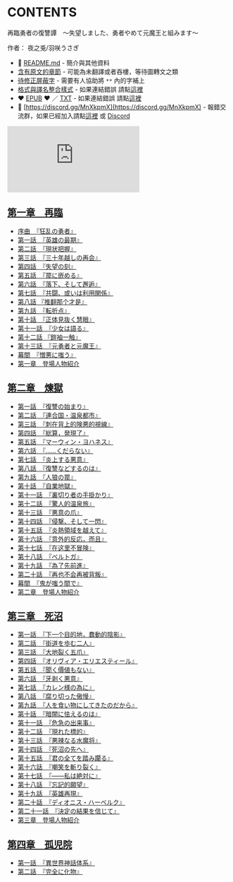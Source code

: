 # CONTENTS

再臨勇者の復讐譚　～失望しました、勇者やめて元魔王と組みます～  

作者： 夜之兎/羽咲うさぎ  



- :closed_book: [README.md](README.md) - 簡介與其他資料
- [含有原文的章節](ja.md) - 可能為未翻譯或者吞樓，等待圖轉文之類
- [待修正屏蔽字](%E5%BE%85%E4%BF%AE%E6%AD%A3%E5%B1%8F%E8%94%BD%E5%AD%97.md) - 需要有人協助將 `**` 內的字補上
- [格式與譯名整合樣式](https://github.com/bluelovers/node-novel/blob/master/lib/locales/%E5%86%8D%E8%87%A8%E5%8B%87%E8%80%85%E3%81%AE%E5%BE%A9%E8%AE%90%E8%AD%9A%E3%80%80%EF%BD%9E%E5%A4%B1%E6%9C%9B%E3%81%97%E3%81%BE%E3%81%97%E3%81%9F%E3%80%81%E5%8B%87%E8%80%85%E3%82%84%E3%82%81%E3%81%A6%E5%85%83%E9%AD%94%E7%8E%8B%E3%81%A8%E7%B5%84%E3%81%BF%E3%81%BE%E3%81%99%EF%BD%9E.ts) - 如果連結錯誤 請點[這裡](https://github.com/bluelovers/node-novel/blob/master/lib/locales/)
-  :heart: [EPUB](https://gitlab.com/demonovel/epub-txt/blob/master/user_out/%E5%86%8D%E8%87%A8%E5%8B%87%E8%80%85%E3%81%AE%E5%BE%A9%E8%AE%90%E8%AD%9A%E3%80%80%EF%BD%9E%E5%A4%B1%E6%9C%9B%E3%81%97%E3%81%BE%E3%81%97%E3%81%9F%E3%80%81%E5%8B%87%E8%80%85%E3%82%84%E3%82%81%E3%81%A6%E5%85%83%E9%AD%94%E7%8E%8B%E3%81%A8%E7%B5%84%E3%81%BF%E3%81%BE%E3%81%99%EF%BD%9E.epub) :heart:  ／ [TXT](https://gitlab.com/demonovel/epub-txt/blob/master/user_out/out/%E5%86%8D%E8%87%A8%E5%8B%87%E8%80%85%E3%81%AE%E5%BE%A9%E8%AE%90%E8%AD%9A%E3%80%80%EF%BD%9E%E5%A4%B1%E6%9C%9B%E3%81%97%E3%81%BE%E3%81%97%E3%81%9F%E3%80%81%E5%8B%87%E8%80%85%E3%82%84.out.txt) - 如果連結錯誤 請點[這裡](https://gitlab.com/demonovel/epub-txt/blob/master/user_out/user_out)
- :mega: [https://discord.gg/MnXkpmX](https://discord.gg/MnXkpmX) - 報錯交流群，如果已經加入請點[這裡](https://discordapp.com/channels/467794087769014273/467794088285175809) 或 [Discord](https://discordapp.com/channels/@me)


![導航目錄](https://chart.apis.google.com/chart?cht=qr&chs=150x150&chl=https://gitlab.com/novel-group/txt-source/blob/master/user_out/再臨勇者の復讐譚　～失望しました、勇者やめて元魔王と組みます～/導航目錄.md "導航目錄")




## [第一章　再臨](00000_%E7%AC%AC%E4%B8%80%E7%AB%A0%E3%80%80%E5%86%8D%E8%87%A8)

- [序曲　『狂乱の勇者』](00000_%E7%AC%AC%E4%B8%80%E7%AB%A0%E3%80%80%E5%86%8D%E8%87%A8/00000_%E5%BA%8F%E6%9B%B2%E3%80%80%E3%80%8E%E7%8B%82%E4%B9%B1%E3%81%AE%E5%8B%87%E8%80%85%E3%80%8F.txt)
- [第一話　『英雄の最期』](00000_%E7%AC%AC%E4%B8%80%E7%AB%A0%E3%80%80%E5%86%8D%E8%87%A8/00010_%E7%AC%AC%E4%B8%80%E8%A9%B1%E3%80%80%E3%80%8E%E8%8B%B1%E9%9B%84%E3%81%AE%E6%9C%80%E6%9C%9F%E3%80%8F.txt)
- [第二話　『現状把握』](00000_%E7%AC%AC%E4%B8%80%E7%AB%A0%E3%80%80%E5%86%8D%E8%87%A8/00020_%E7%AC%AC%E4%BA%8C%E8%A9%B1%E3%80%80%E3%80%8E%E7%8F%BE%E7%8A%B6%E6%8A%8A%E6%8F%A1%E3%80%8F.txt)
- [第三話　『三十年越しの再会』](00000_%E7%AC%AC%E4%B8%80%E7%AB%A0%E3%80%80%E5%86%8D%E8%87%A8/00030_%E7%AC%AC%E4%B8%89%E8%A9%B1%E3%80%80%E3%80%8E%E4%B8%89%E5%8D%81%E5%B9%B4%E8%B6%8A%E3%81%97%E3%81%AE%E5%86%8D%E4%BC%9A%E3%80%8F.txt)
- [第四話　『失望の刻』](00000_%E7%AC%AC%E4%B8%80%E7%AB%A0%E3%80%80%E5%86%8D%E8%87%A8/00040_%E7%AC%AC%E5%9B%9B%E8%A9%B1%E3%80%80%E3%80%8E%E5%A4%B1%E6%9C%9B%E3%81%AE%E5%88%BB%E3%80%8F.txt)
- [第五話　『罠に嵌める』](00000_%E7%AC%AC%E4%B8%80%E7%AB%A0%E3%80%80%E5%86%8D%E8%87%A8/00050_%E7%AC%AC%E4%BA%94%E8%A9%B1%E3%80%80%E3%80%8E%E7%BD%A0%E3%81%AB%E5%B5%8C%E3%82%81%E3%82%8B%E3%80%8F.txt)
- [第六話　『落下、そして邂逅』](00000_%E7%AC%AC%E4%B8%80%E7%AB%A0%E3%80%80%E5%86%8D%E8%87%A8/00060_%E7%AC%AC%E5%85%AD%E8%A9%B1%E3%80%80%E3%80%8E%E8%90%BD%E4%B8%8B%E3%80%81%E3%81%9D%E3%81%97%E3%81%A6%E9%82%82%E9%80%85%E3%80%8F.txt)
- [第七話　『共闘、或いは利用関係』](00000_%E7%AC%AC%E4%B8%80%E7%AB%A0%E3%80%80%E5%86%8D%E8%87%A8/00070_%E7%AC%AC%E4%B8%83%E8%A9%B1%E3%80%80%E3%80%8E%E5%85%B1%E9%97%98%E3%80%81%E6%88%96%E3%81%84%E3%81%AF%E5%88%A9%E7%94%A8%E9%96%A2%E4%BF%82%E3%80%8F.txt)
- [第八話 『推翻那个才是』](00000_%E7%AC%AC%E4%B8%80%E7%AB%A0%E3%80%80%E5%86%8D%E8%87%A8/00080_%E7%AC%AC%E5%85%AB%E8%A9%B1%20%E3%80%8E%E6%8E%A8%E7%BF%BB%E9%82%A3%E4%B8%AA%E6%89%8D%E6%98%AF%E3%80%8F.txt)
- [第九話　『転折点』](00000_%E7%AC%AC%E4%B8%80%E7%AB%A0%E3%80%80%E5%86%8D%E8%87%A8/00090_%E7%AC%AC%E4%B9%9D%E8%A9%B1%E3%80%80%E3%80%8E%E8%BB%A2%E6%8A%98%E7%82%B9%E3%80%8F.txt)
- [第十話　『正体見抜く慧眼』](00000_%E7%AC%AC%E4%B8%80%E7%AB%A0%E3%80%80%E5%86%8D%E8%87%A8/00100_%E7%AC%AC%E5%8D%81%E8%A9%B1%E3%80%80%E3%80%8E%E6%AD%A3%E4%BD%93%E8%A6%8B%E6%8A%9C%E3%81%8F%E6%85%A7%E7%9C%BC%E3%80%8F.txt)
- [第十一話　『少女は語る』](00000_%E7%AC%AC%E4%B8%80%E7%AB%A0%E3%80%80%E5%86%8D%E8%87%A8/00110_%E7%AC%AC%E5%8D%81%E4%B8%80%E8%A9%B1%E3%80%80%E3%80%8E%E5%B0%91%E5%A5%B3%E3%81%AF%E8%AA%9E%E3%82%8B%E3%80%8F.txt)
- [第十二話 『鎧袖一触』](00000_%E7%AC%AC%E4%B8%80%E7%AB%A0%E3%80%80%E5%86%8D%E8%87%A8/00120_%E7%AC%AC%E5%8D%81%E4%BA%8C%E8%A9%B1%20%E3%80%8E%E9%8E%A7%E8%A2%96%E4%B8%80%E8%A7%A6%E3%80%8F.txt)
- [第十三話　『元勇者と元魔王』](00000_%E7%AC%AC%E4%B8%80%E7%AB%A0%E3%80%80%E5%86%8D%E8%87%A8/00130_%E7%AC%AC%E5%8D%81%E4%B8%89%E8%A9%B1%E3%80%80%E3%80%8E%E5%85%83%E5%8B%87%E8%80%85%E3%81%A8%E5%85%83%E9%AD%94%E7%8E%8B%E3%80%8F.txt)
- [幕間　『憎悪に嗤う』](00000_%E7%AC%AC%E4%B8%80%E7%AB%A0%E3%80%80%E5%86%8D%E8%87%A8/00140_%E5%B9%95%E9%96%93%E3%80%80%E3%80%8E%E6%86%8E%E6%82%AA%E3%81%AB%E5%97%A4%E3%81%86%E3%80%8F.txt)
- [第一章　登場人物紹介](00000_%E7%AC%AC%E4%B8%80%E7%AB%A0%E3%80%80%E5%86%8D%E8%87%A8/00150_%E7%AC%AC%E4%B8%80%E7%AB%A0%E3%80%80%E7%99%BB%E5%A0%B4%E4%BA%BA%E7%89%A9%E7%B4%B9%E4%BB%8B.txt)


## [第二章　煉獄](00010_%E7%AC%AC%E4%BA%8C%E7%AB%A0%E3%80%80%E7%85%89%E7%8D%84)

- [第一話　『復讐の始まり』](00010_%E7%AC%AC%E4%BA%8C%E7%AB%A0%E3%80%80%E7%85%89%E7%8D%84/00160_%E7%AC%AC%E4%B8%80%E8%A9%B1%E3%80%80%E3%80%8E%E5%BE%A9%E8%AE%90%E3%81%AE%E5%A7%8B%E3%81%BE%E3%82%8A%E3%80%8F.txt)
- [第二話　『連合国・温泉都市』](00010_%E7%AC%AC%E4%BA%8C%E7%AB%A0%E3%80%80%E7%85%89%E7%8D%84/00170_%E7%AC%AC%E4%BA%8C%E8%A9%B1%E3%80%80%E3%80%8E%E9%80%A3%E5%90%88%E5%9B%BD%E3%83%BB%E6%B8%A9%E6%B3%89%E9%83%BD%E5%B8%82%E3%80%8F.txt)
- [第三話　『刺在背上的険悪的視線』](00010_%E7%AC%AC%E4%BA%8C%E7%AB%A0%E3%80%80%E7%85%89%E7%8D%84/00180_%E7%AC%AC%E4%B8%89%E8%A9%B1%E3%80%80%E3%80%8E%E5%88%BA%E5%9C%A8%E8%83%8C%E4%B8%8A%E7%9A%84%E9%99%BA%E6%82%AA%E7%9A%84%E8%A6%96%E7%B7%9A%E3%80%8F.txt)
- [第四話　『総算，発現了』](00010_%E7%AC%AC%E4%BA%8C%E7%AB%A0%E3%80%80%E7%85%89%E7%8D%84/00190_%E7%AC%AC%E5%9B%9B%E8%A9%B1%E3%80%80%E3%80%8E%E7%B7%8F%E7%AE%97%EF%BC%8C%E7%99%BA%E7%8F%BE%E4%BA%86%E3%80%8F.txt)
- [第五話　『マーウィン・ヨハネス』](00010_%E7%AC%AC%E4%BA%8C%E7%AB%A0%E3%80%80%E7%85%89%E7%8D%84/00200_%E7%AC%AC%E4%BA%94%E8%A9%B1%E3%80%80%E3%80%8E%E3%83%9E%E3%83%BC%E3%82%A6%E3%82%A3%E3%83%B3%E3%83%BB%E3%83%A8%E3%83%8F%E3%83%8D%E3%82%B9%E3%80%8F.txt)
- [第六話　『……くだらない』](00010_%E7%AC%AC%E4%BA%8C%E7%AB%A0%E3%80%80%E7%85%89%E7%8D%84/00210_%E7%AC%AC%E5%85%AD%E8%A9%B1%E3%80%80%E3%80%8E%E2%80%A6%E2%80%A6%E3%81%8F%E3%81%A0%E3%82%89%E3%81%AA%E3%81%84%E3%80%8F.txt)
- [第七話　『炎上する悪意』](00010_%E7%AC%AC%E4%BA%8C%E7%AB%A0%E3%80%80%E7%85%89%E7%8D%84/00220_%E7%AC%AC%E4%B8%83%E8%A9%B1%E3%80%80%E3%80%8E%E7%82%8E%E4%B8%8A%E3%81%99%E3%82%8B%E6%82%AA%E6%84%8F%E3%80%8F.txt)
- [第八話　『復讐などするのは』](00010_%E7%AC%AC%E4%BA%8C%E7%AB%A0%E3%80%80%E7%85%89%E7%8D%84/00230_%E7%AC%AC%E5%85%AB%E8%A9%B1%E3%80%80%E3%80%8E%E5%BE%A9%E8%AE%90%E3%81%AA%E3%81%A9%E3%81%99%E3%82%8B%E3%81%AE%E3%81%AF%E3%80%8F.txt)
- [第九話　『人狼の罠』](00010_%E7%AC%AC%E4%BA%8C%E7%AB%A0%E3%80%80%E7%85%89%E7%8D%84/00240_%E7%AC%AC%E4%B9%9D%E8%A9%B1%E3%80%80%E3%80%8E%E4%BA%BA%E7%8B%BC%E3%81%AE%E7%BD%A0%E3%80%8F.txt)
- [第十話　『自業地獄』](00010_%E7%AC%AC%E4%BA%8C%E7%AB%A0%E3%80%80%E7%85%89%E7%8D%84/00250_%E7%AC%AC%E5%8D%81%E8%A9%B1%E3%80%80%E3%80%8E%E8%87%AA%E6%A5%AD%E5%9C%B0%E7%8D%84%E3%80%8F.txt)
- [第十一話　『裏切り者の手掛かり』](00010_%E7%AC%AC%E4%BA%8C%E7%AB%A0%E3%80%80%E7%85%89%E7%8D%84/00260_%E7%AC%AC%E5%8D%81%E4%B8%80%E8%A9%B1%E3%80%80%E3%80%8E%E8%A3%8F%E5%88%87%E3%82%8A%E8%80%85%E3%81%AE%E6%89%8B%E6%8E%9B%E3%81%8B%E3%82%8A%E3%80%8F.txt)
- [第十二話　『驚人的温泉旅』](00010_%E7%AC%AC%E4%BA%8C%E7%AB%A0%E3%80%80%E7%85%89%E7%8D%84/00270_%E7%AC%AC%E5%8D%81%E4%BA%8C%E8%A9%B1%E3%80%80%E3%80%8E%E9%A9%9A%E4%BA%BA%E7%9A%84%E6%B8%A9%E6%B3%89%E6%97%85%E3%80%8F.txt)
- [第十三話　『悪意の爪』](00010_%E7%AC%AC%E4%BA%8C%E7%AB%A0%E3%80%80%E7%85%89%E7%8D%84/00280_%E7%AC%AC%E5%8D%81%E4%B8%89%E8%A9%B1%E3%80%80%E3%80%8E%E6%82%AA%E6%84%8F%E3%81%AE%E7%88%AA%E3%80%8F.txt)
- [第十四話　『侵撃、そして一閃』](00010_%E7%AC%AC%E4%BA%8C%E7%AB%A0%E3%80%80%E7%85%89%E7%8D%84/00290_%E7%AC%AC%E5%8D%81%E5%9B%9B%E8%A9%B1%E3%80%80%E3%80%8E%E4%BE%B5%E6%92%83%E3%80%81%E3%81%9D%E3%81%97%E3%81%A6%E4%B8%80%E9%96%83%E3%80%8F.txt)
- [第十五話　『炎熱領域を越えて』](00010_%E7%AC%AC%E4%BA%8C%E7%AB%A0%E3%80%80%E7%85%89%E7%8D%84/00300_%E7%AC%AC%E5%8D%81%E4%BA%94%E8%A9%B1%E3%80%80%E3%80%8E%E7%82%8E%E7%86%B1%E9%A0%98%E5%9F%9F%E3%82%92%E8%B6%8A%E3%81%88%E3%81%A6%E3%80%8F.txt)
- [第十六話　『意外的反応，而且』](00010_%E7%AC%AC%E4%BA%8C%E7%AB%A0%E3%80%80%E7%85%89%E7%8D%84/00310_%E7%AC%AC%E5%8D%81%E5%85%AD%E8%A9%B1%E3%80%80%E3%80%8E%E6%84%8F%E5%A4%96%E7%9A%84%E5%8F%8D%E5%BF%9C%EF%BC%8C%E8%80%8C%E4%B8%94%E3%80%8F.txt)
- [第十七話　『在这里不冒険』](00010_%E7%AC%AC%E4%BA%8C%E7%AB%A0%E3%80%80%E7%85%89%E7%8D%84/00320_%E7%AC%AC%E5%8D%81%E4%B8%83%E8%A9%B1%E3%80%80%E3%80%8E%E5%9C%A8%E8%BF%99%E9%87%8C%E4%B8%8D%E5%86%92%E9%99%BA%E3%80%8F.txt)
- [第十八話　『ベルトガ』](00010_%E7%AC%AC%E4%BA%8C%E7%AB%A0%E3%80%80%E7%85%89%E7%8D%84/00330_%E7%AC%AC%E5%8D%81%E5%85%AB%E8%A9%B1%E3%80%80%E3%80%8E%E3%83%99%E3%83%AB%E3%83%88%E3%82%AC%E3%80%8F.txt)
- [第十九話　『為了先前進』](00010_%E7%AC%AC%E4%BA%8C%E7%AB%A0%E3%80%80%E7%85%89%E7%8D%84/00340_%E7%AC%AC%E5%8D%81%E4%B9%9D%E8%A9%B1%E3%80%80%E3%80%8E%E7%82%BA%E4%BA%86%E5%85%88%E5%89%8D%E9%80%B2%E3%80%8F.txt)
- [第二十話　『再也不会再被背叛』](00010_%E7%AC%AC%E4%BA%8C%E7%AB%A0%E3%80%80%E7%85%89%E7%8D%84/00350_%E7%AC%AC%E4%BA%8C%E5%8D%81%E8%A9%B1%E3%80%80%E3%80%8E%E5%86%8D%E4%B9%9F%E4%B8%8D%E4%BC%9A%E5%86%8D%E8%A2%AB%E8%83%8C%E5%8F%9B%E3%80%8F.txt)
- [幕間　『鬼が嗤う間で』](00010_%E7%AC%AC%E4%BA%8C%E7%AB%A0%E3%80%80%E7%85%89%E7%8D%84/00360_%E5%B9%95%E9%96%93%E3%80%80%E3%80%8E%E9%AC%BC%E3%81%8C%E5%97%A4%E3%81%86%E9%96%93%E3%81%A7%E3%80%8F.txt)
- [第二章　登場人物紹介](00010_%E7%AC%AC%E4%BA%8C%E7%AB%A0%E3%80%80%E7%85%89%E7%8D%84/00370_%E7%AC%AC%E4%BA%8C%E7%AB%A0%E3%80%80%E7%99%BB%E5%A0%B4%E4%BA%BA%E7%89%A9%E7%B4%B9%E4%BB%8B.txt)


## [第三章　死沼](00020_%E7%AC%AC%E4%B8%89%E7%AB%A0%E3%80%80%E6%AD%BB%E6%B2%BC)

- [第一話　『下一个目的地，蠢動的陰影』](00020_%E7%AC%AC%E4%B8%89%E7%AB%A0%E3%80%80%E6%AD%BB%E6%B2%BC/00380_%E7%AC%AC%E4%B8%80%E8%A9%B1%E3%80%80%E3%80%8E%E4%B8%8B%E4%B8%80%E4%B8%AA%E7%9B%AE%E7%9A%84%E5%9C%B0%EF%BC%8C%E8%A0%A2%E5%8B%95%E7%9A%84%E9%99%B0%E5%BD%B1%E3%80%8F.txt)
- [第二話　『街道を歩む二人』](00020_%E7%AC%AC%E4%B8%89%E7%AB%A0%E3%80%80%E6%AD%BB%E6%B2%BC/00390_%E7%AC%AC%E4%BA%8C%E8%A9%B1%E3%80%80%E3%80%8E%E8%A1%97%E9%81%93%E3%82%92%E6%AD%A9%E3%82%80%E4%BA%8C%E4%BA%BA%E3%80%8F.txt)
- [第三話　『大地裂く五爪』](00020_%E7%AC%AC%E4%B8%89%E7%AB%A0%E3%80%80%E6%AD%BB%E6%B2%BC/00400_%E7%AC%AC%E4%B8%89%E8%A9%B1%E3%80%80%E3%80%8E%E5%A4%A7%E5%9C%B0%E8%A3%82%E3%81%8F%E4%BA%94%E7%88%AA%E3%80%8F.txt)
- [第四話　『オリヴィア・エリエスティール』](00020_%E7%AC%AC%E4%B8%89%E7%AB%A0%E3%80%80%E6%AD%BB%E6%B2%BC/00410_%E7%AC%AC%E5%9B%9B%E8%A9%B1%E3%80%80%E3%80%8E%E3%82%AA%E3%83%AA%E3%83%B4%E3%82%A3%E3%82%A2%E3%83%BB%E3%82%A8%E3%83%AA%E3%82%A8%E3%82%B9%E3%83%86%E3%82%A3%E3%83%BC%E3%83%AB%E3%80%8F.txt)
- [第五話　『聞く價値もない』](00020_%E7%AC%AC%E4%B8%89%E7%AB%A0%E3%80%80%E6%AD%BB%E6%B2%BC/00420_%E7%AC%AC%E4%BA%94%E8%A9%B1%E3%80%80%E3%80%8E%E8%81%9E%E3%81%8F%E5%83%B9%E5%80%A4%E3%82%82%E3%81%AA%E3%81%84%E3%80%8F.txt)
- [第六話　『牙剥く悪意』](00020_%E7%AC%AC%E4%B8%89%E7%AB%A0%E3%80%80%E6%AD%BB%E6%B2%BC/00430_%E7%AC%AC%E5%85%AD%E8%A9%B1%E3%80%80%E3%80%8E%E7%89%99%E5%89%A5%E3%81%8F%E6%82%AA%E6%84%8F%E3%80%8F.txt)
- [第七話　『カレン様の為に』](00020_%E7%AC%AC%E4%B8%89%E7%AB%A0%E3%80%80%E6%AD%BB%E6%B2%BC/00440_%E7%AC%AC%E4%B8%83%E8%A9%B1%E3%80%80%E3%80%8E%E3%82%AB%E3%83%AC%E3%83%B3%E6%A7%98%E3%81%AE%E7%82%BA%E3%81%AB%E3%80%8F.txt)
- [第八話　『腐り切った傲慢』](00020_%E7%AC%AC%E4%B8%89%E7%AB%A0%E3%80%80%E6%AD%BB%E6%B2%BC/00450_%E7%AC%AC%E5%85%AB%E8%A9%B1%E3%80%80%E3%80%8E%E8%85%90%E3%82%8A%E5%88%87%E3%81%A3%E3%81%9F%E5%82%B2%E6%85%A2%E3%80%8F.txt)
- [第九話　『人を食い物にしてきたのだから』](00020_%E7%AC%AC%E4%B8%89%E7%AB%A0%E3%80%80%E6%AD%BB%E6%B2%BC/00460_%E7%AC%AC%E4%B9%9D%E8%A9%B1%E3%80%80%E3%80%8E%E4%BA%BA%E3%82%92%E9%A3%9F%E3%81%84%E7%89%A9%E3%81%AB%E3%81%97%E3%81%A6%E3%81%8D%E3%81%9F%E3%81%AE%E3%81%A0%E3%81%8B%E3%82%89%E3%80%8F.txt)
- [第十話　『暗闇に怯えるのは』](00020_%E7%AC%AC%E4%B8%89%E7%AB%A0%E3%80%80%E6%AD%BB%E6%B2%BC/00470_%E7%AC%AC%E5%8D%81%E8%A9%B1%E3%80%80%E3%80%8E%E6%9A%97%E9%97%87%E3%81%AB%E6%80%AF%E3%81%88%E3%82%8B%E3%81%AE%E3%81%AF%E3%80%8F.txt)
- [第十一話　『危急の出来事』](00020_%E7%AC%AC%E4%B8%89%E7%AB%A0%E3%80%80%E6%AD%BB%E6%B2%BC/00480_%E7%AC%AC%E5%8D%81%E4%B8%80%E8%A9%B1%E3%80%80%E3%80%8E%E5%8D%B1%E6%80%A5%E3%81%AE%E5%87%BA%E6%9D%A5%E4%BA%8B%E3%80%8F.txt)
- [第十二話　『現れた標的』](00020_%E7%AC%AC%E4%B8%89%E7%AB%A0%E3%80%80%E6%AD%BB%E6%B2%BC/00490_%E7%AC%AC%E5%8D%81%E4%BA%8C%E8%A9%B1%E3%80%80%E3%80%8E%E7%8F%BE%E3%82%8C%E3%81%9F%E6%A8%99%E7%9A%84%E3%80%8F.txt)
- [第十三話　『悪辣なる水魔将』](00020_%E7%AC%AC%E4%B8%89%E7%AB%A0%E3%80%80%E6%AD%BB%E6%B2%BC/00500_%E7%AC%AC%E5%8D%81%E4%B8%89%E8%A9%B1%E3%80%80%E3%80%8E%E6%82%AA%E8%BE%A3%E3%81%AA%E3%82%8B%E6%B0%B4%E9%AD%94%E5%B0%86%E3%80%8F.txt)
- [第十四話　『死沼の先へ』](00020_%E7%AC%AC%E4%B8%89%E7%AB%A0%E3%80%80%E6%AD%BB%E6%B2%BC/00510_%E7%AC%AC%E5%8D%81%E5%9B%9B%E8%A9%B1%E3%80%80%E3%80%8E%E6%AD%BB%E6%B2%BC%E3%81%AE%E5%85%88%E3%81%B8%E3%80%8F.txt)
- [第十五話　『君の全てを踏み躙る』](00020_%E7%AC%AC%E4%B8%89%E7%AB%A0%E3%80%80%E6%AD%BB%E6%B2%BC/00520_%E7%AC%AC%E5%8D%81%E4%BA%94%E8%A9%B1%E3%80%80%E3%80%8E%E5%90%9B%E3%81%AE%E5%85%A8%E3%81%A6%E3%82%92%E8%B8%8F%E3%81%BF%E8%BA%99%E3%82%8B%E3%80%8F.txt)
- [第十六話　『嘲笑を斬り裂く』](00020_%E7%AC%AC%E4%B8%89%E7%AB%A0%E3%80%80%E6%AD%BB%E6%B2%BC/00530_%E7%AC%AC%E5%8D%81%E5%85%AD%E8%A9%B1%E3%80%80%E3%80%8E%E5%98%B2%E7%AC%91%E3%82%92%E6%96%AC%E3%82%8A%E8%A3%82%E3%81%8F%E3%80%8F.txt)
- [第十七話　『――私は絶対に』](00020_%E7%AC%AC%E4%B8%89%E7%AB%A0%E3%80%80%E6%AD%BB%E6%B2%BC/00540_%E7%AC%AC%E5%8D%81%E4%B8%83%E8%A9%B1%E3%80%80%E3%80%8E%E2%80%95%E2%80%95%E7%A7%81%E3%81%AF%E7%B5%B6%E5%AF%BE%E3%81%AB%E3%80%8F.txt)
- [第十八話　『忘記的願望』](00020_%E7%AC%AC%E4%B8%89%E7%AB%A0%E3%80%80%E6%AD%BB%E6%B2%BC/00550_%E7%AC%AC%E5%8D%81%E5%85%AB%E8%A9%B1%E3%80%80%E3%80%8E%E5%BF%98%E8%A8%98%E7%9A%84%E9%A1%98%E6%9C%9B%E3%80%8F.txt)
- [第十九話　『英雄再現』](00020_%E7%AC%AC%E4%B8%89%E7%AB%A0%E3%80%80%E6%AD%BB%E6%B2%BC/00560_%E7%AC%AC%E5%8D%81%E4%B9%9D%E8%A9%B1%E3%80%80%E3%80%8E%E8%8B%B1%E9%9B%84%E5%86%8D%E7%8F%BE%E3%80%8F.txt)
- [第二十話　『ディオニス・ハーベルク』](00020_%E7%AC%AC%E4%B8%89%E7%AB%A0%E3%80%80%E6%AD%BB%E6%B2%BC/00570_%E7%AC%AC%E4%BA%8C%E5%8D%81%E8%A9%B1%E3%80%80%E3%80%8E%E3%83%87%E3%82%A3%E3%82%AA%E3%83%8B%E3%82%B9%E3%83%BB%E3%83%8F%E3%83%BC%E3%83%99%E3%83%AB%E3%82%AF%E3%80%8F.txt)
- [第二十一話　『決定の結果を信じて』](00020_%E7%AC%AC%E4%B8%89%E7%AB%A0%E3%80%80%E6%AD%BB%E6%B2%BC/00580_%E7%AC%AC%E4%BA%8C%E5%8D%81%E4%B8%80%E8%A9%B1%E3%80%80%E3%80%8E%E6%B1%BA%E5%AE%9A%E3%81%AE%E7%B5%90%E6%9E%9C%E3%82%92%E4%BF%A1%E3%81%98%E3%81%A6%E3%80%8F.txt)
- [第三章　登場人物紹介](00020_%E7%AC%AC%E4%B8%89%E7%AB%A0%E3%80%80%E6%AD%BB%E6%B2%BC/00590_%E7%AC%AC%E4%B8%89%E7%AB%A0%E3%80%80%E7%99%BB%E5%A0%B4%E4%BA%BA%E7%89%A9%E7%B4%B9%E4%BB%8B.txt)


## [第四章　孤児院](00030_%E7%AC%AC%E5%9B%9B%E7%AB%A0%E3%80%80%E5%AD%A4%E5%85%90%E9%99%A2)

- [第一話　『異世界神話体系』](00030_%E7%AC%AC%E5%9B%9B%E7%AB%A0%E3%80%80%E5%AD%A4%E5%85%90%E9%99%A2/00600_%E7%AC%AC%E4%B8%80%E8%A9%B1%E3%80%80%E3%80%8E%E7%95%B0%E4%B8%96%E7%95%8C%E7%A5%9E%E8%A9%B1%E4%BD%93%E7%B3%BB%E3%80%8F.txt)
- [第二話　『完全に化物』](00030_%E7%AC%AC%E5%9B%9B%E7%AB%A0%E3%80%80%E5%AD%A4%E5%85%90%E9%99%A2/00610_%E7%AC%AC%E4%BA%8C%E8%A9%B1%E3%80%80%E3%80%8E%E5%AE%8C%E5%85%A8%E3%81%AB%E5%8C%96%E7%89%A9%E3%80%8F.txt)

